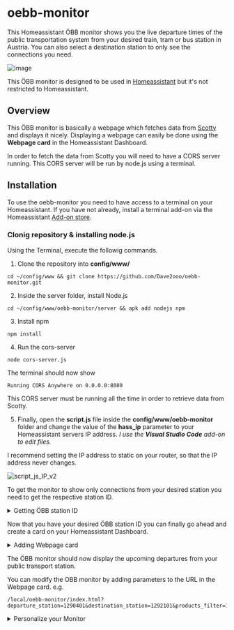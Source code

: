 # oebb-monitor


This Homeassistant ÖBB monitor shows you the live departure times of the public transportation system from your desired train, tram or bus station in Austria. You can also select a destination station to only see the connections you need.

![image](https://user-images.githubusercontent.com/71500391/218267029-6c6f41e5-1109-4f6f-8117-bfa696efd8d4.png)

 This ÖBB monitor is designed to be used in [Homeassistant](https://www.home-assistant.io/) but it's not restricted to Homeassistant.
 
## Overview
This ÖBB monitor is basically a webpage which fetches data from [Scotty](https://fahrplan.oebb.at/bin/query.exe/en?) and displays it nicely.
Displaying a webpage can easily be done using the **Webpage card** in the Homeassistant Dashboard.

In order to fetch the data from Scotty you will need to have a CORS server running. This CORS server will be run by node.js using a terminal.
 
 ## Installation
  
To use the oebb-monitor you need to have access to a terminal on your Homeassistant.
If you have not already, install a terminal add-on via the Homeassistant [Add-on store](https://my.home-assistant.io/redirect/supervisor).
 
### Clonig repository & installing node.js
Using the Terminal, execute the followig commands.
 
1. Clone the repository into **config/www/**
```
cd ~/config/www && git clone https://github.com/Dave2ooo/oebb-monitor.git
```
2. Inside the server folder, install Node.js
```
cd ~/config/www/oebb-monitor/server && apk add nodejs npm
```
3. Install npm
```
npm install
```
4. Run the cors-server
```
node cors-server.js
```
The terminal should now show
```
Running CORS Anywhere on 0.0.0.0:8080
```
This CORS server must be running all the time in order to retrieve data from Scotty.
  
5. Finally, open the **script.js** file inside the **config/www/oebb-monitor** folder and change the value of the **hass_ip** parameter to your Homeassistant servers IP address.
 _I use the **Visual Studio Code** add-on to edit files._
 
I recommend setting the IP address to static on your router, so that the IP address never changes.
 
![script_js_IP_v2](https://user-images.githubusercontent.com/71500391/223068480-a72d2336-bff0-4eda-849a-cc47b628cf65.png)

To get the monitor to show only connections from your desired station you need to get the respective station ID.

<details><summary>Getting ÖBB station ID</summary>
<p>
 
  1. Open [Scotty](https://fahrplan.oebb.at/bin/stboard.exe/en?newrequest=yes&)
  2. Click on **Station information**
  3. Enter the name of your station and click **Display information**
  4. Click on **View <HTML> sourcecode**
  5. Copy the **evaId** number
 
  ![Scotty](https://user-images.githubusercontent.com/71500391/222954215-68fa832d-d0da-4dcb-8d3e-ba73a69d0a26.png)
 
</p>
</details>

Now that you have your desired ÖBB station ID you can finally go ahead and create a card on your Homeassistant Dashboard.

<details><summary>Adding Webpage card</summary>
<p>
  
  1. Go to **Overview** and create a new **Webpage** card.
  2. In the **URL** field enter the following and replace the **departure_station** parameter with the ID of your desired station (evaId).
  ```
  /local/Scotty/index.html?departure_station=1234567
  ```
  
</p>
</details>

The ÖBB monitor should now display the upcoming departures from your public transport station. 

You can modify the OBB monitor by adding parameters to the URL in the Webpage card.
  e.g. 
  
  ```
  /local/oebb-monitor/index.html?departure_station=1290401&destination_station=1292101&products_filter=1011111111011&num_journeys=7&additional_time=5&update_interval=60
  ```

<details><summary>Personalize your Monitor</summary>
<p>
 
  ### Parameters
#### departure_station (required)
  ID of the departure station. See previous section for how to obtain your stations ID.
#### destination_station
  ID of the destination station. If provided, the monitor only shows connections from your departure station to your destination station.
#### products_filter (better not touch this)
  filtering the mean of transportation (Train, Bus,...)
#### num_journeys
  number of connections to show (default: 6)
#### additional_time
  lead time in minutes (default: 0)
#### update_interval
  Updates the data every X second(s) (default: 30)
#### display_clock
 if "true", displays the current time
 
</p>
</details>
